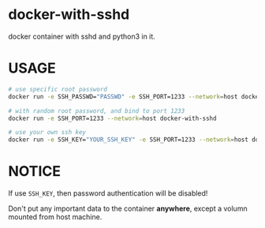 # docker-with-sshd
docker container with sshd and python3 in it.

# USAGE

```bash
# use specific root password
docker run -e SSH_PASSWD="PASSWD" -e SSH_PORT=1233 --network=host docker-with-sshd

# with random root password, and bind to port 1233
docker run -e SSH_PORT=1233 --network=host docker-with-sshd

# use your own ssh key
docker run -e SSH_KEY="YOUR_SSH_KEY" -e SSH_PORT=1233 --network=host docker-with-sshd
```

# NOTICE
If use `SSH_KEY`, then password authentication will be disabled!

Don't put any important data to the container **anywhere**, except a volumn mounted from host machine.
